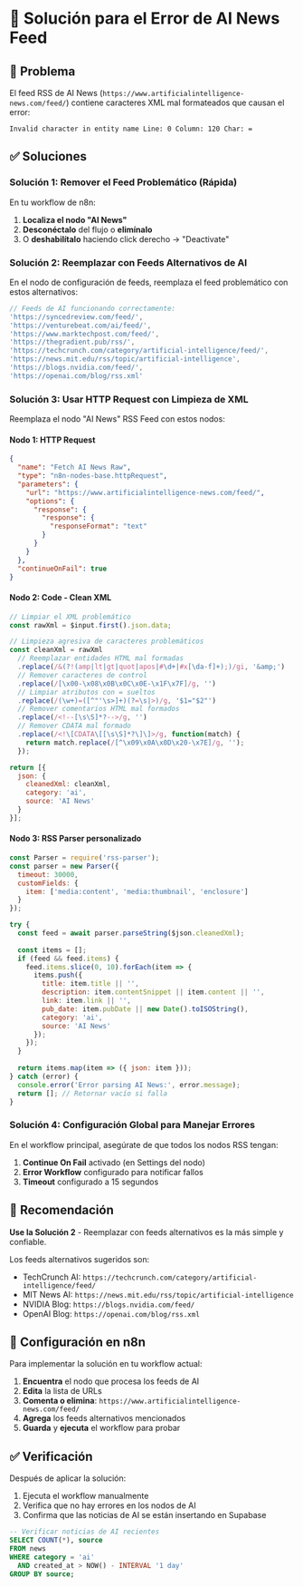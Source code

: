 # 🔧 Solución para el Error de AI News Feed

## 🚨 Problema
El feed RSS de AI News (`https://www.artificialintelligence-news.com/feed/`) contiene caracteres XML mal formateados que causan el error:
```
Invalid character in entity name Line: 0 Column: 120 Char: =
```

## ✅ Soluciones

### Solución 1: Remover el Feed Problemático (Rápida)

En tu workflow de n8n:

1. **Localiza el nodo "AI News"**
2. **Desconéctalo** del flujo o **elimínalo**
3. O **deshabilítalo** haciendo click derecho → "Deactivate"

### Solución 2: Reemplazar con Feeds Alternativos de AI

En el nodo de configuración de feeds, reemplaza el feed problemático con estos alternativos:

```javascript
// Feeds de AI funcionando correctamente:
'https://syncedreview.com/feed/',
'https://venturebeat.com/ai/feed/', 
'https://www.marktechpost.com/feed/',
'https://thegradient.pub/rss/',
'https://techcrunch.com/category/artificial-intelligence/feed/',
'https://news.mit.edu/rss/topic/artificial-intelligence',
'https://blogs.nvidia.com/feed/',
'https://openai.com/blog/rss.xml'
```

### Solución 3: Usar HTTP Request con Limpieza de XML

Reemplaza el nodo "AI News" RSS Feed con estos nodos:

#### Nodo 1: HTTP Request
```json
{
  "name": "Fetch AI News Raw",
  "type": "n8n-nodes-base.httpRequest",
  "parameters": {
    "url": "https://www.artificialintelligence-news.com/feed/",
    "options": {
      "response": {
        "response": {
          "responseFormat": "text"
        }
      }
    }
  },
  "continueOnFail": true
}
```

#### Nodo 2: Code - Clean XML
```javascript
// Limpiar el XML problemático
const rawXml = $input.first().json.data;

// Limpieza agresiva de caracteres problemáticos
const cleanXml = rawXml
  // Reemplazar entidades HTML mal formadas
  .replace(/&(?!(amp|lt|gt|quot|apos|#\d+|#x[\da-f]+);)/gi, '&amp;')
  // Remover caracteres de control
  .replace(/[\x00-\x08\x0B\x0C\x0E-\x1F\x7F]/g, '')
  // Limpiar atributos con = sueltos
  .replace(/(\w+)=([^"'\s>]+)(?=\s|>)/g, '$1="$2"')
  // Remover comentarios HTML mal formados
  .replace(/<!--[\s\S]*?-->/g, '')
  // Remover CDATA mal formado
  .replace(/<!\[CDATA\[[\s\S]*?\]\]>/g, function(match) {
    return match.replace(/[^\x09\x0A\x0D\x20-\x7E]/g, '');
  });

return [{
  json: {
    cleanedXml: cleanXml,
    category: 'ai',
    source: 'AI News'
  }
}];
```

#### Nodo 3: RSS Parser personalizado
```javascript
const Parser = require('rss-parser');
const parser = new Parser({
  timeout: 30000,
  customFields: {
    item: ['media:content', 'media:thumbnail', 'enclosure']
  }
});

try {
  const feed = await parser.parseString($json.cleanedXml);
  
  const items = [];
  if (feed && feed.items) {
    feed.items.slice(0, 10).forEach(item => {
      items.push({
        title: item.title || '',
        description: item.contentSnippet || item.content || '',
        link: item.link || '',
        pub_date: item.pubDate || new Date().toISOString(),
        category: 'ai',
        source: 'AI News'
      });
    });
  }
  
  return items.map(item => ({ json: item }));
} catch (error) {
  console.error('Error parsing AI News:', error.message);
  return []; // Retornar vacío si falla
}
```

### Solución 4: Configuración Global para Manejar Errores

En el workflow principal, asegúrate de que todos los nodos RSS tengan:

1. **Continue On Fail** activado (en Settings del nodo)
2. **Error Workflow** configurado para notificar fallos
3. **Timeout** configurado a 15 segundos

## 🎯 Recomendación

**Use la Solución 2** - Reemplazar con feeds alternativos es la más simple y confiable.

Los feeds alternativos sugeridos son:
- TechCrunch AI: `https://techcrunch.com/category/artificial-intelligence/feed/`
- MIT News AI: `https://news.mit.edu/rss/topic/artificial-intelligence`
- NVIDIA Blog: `https://blogs.nvidia.com/feed/`
- OpenAI Blog: `https://openai.com/blog/rss.xml`

## 📝 Configuración en n8n

Para implementar la solución en tu workflow actual:

1. **Encuentra** el nodo que procesa los feeds de AI
2. **Edita** la lista de URLs
3. **Comenta o elimina**: `https://www.artificialintelligence-news.com/feed/`
4. **Agrega** los feeds alternativos mencionados
5. **Guarda** y **ejecuta** el workflow para probar

## ✅ Verificación

Después de aplicar la solución:

1. Ejecuta el workflow manualmente
2. Verifica que no hay errores en los nodos de AI
3. Confirma que las noticias de AI se están insertando en Supabase

```sql
-- Verificar noticias de AI recientes
SELECT COUNT(*), source 
FROM news 
WHERE category = 'ai' 
  AND created_at > NOW() - INTERVAL '1 day'
GROUP BY source;
```